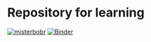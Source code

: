 # Repository for learning
[![misterbobr](https://circleci.com/gh/misterbobr/practice/tree/kaggle-integration.svg?style=svg)](https://www.youtube.com/watch?v=dQw4w9WgXcQ)
[![Binder](https://mybinder.org/badge_logo.svg)](https://mybinder.org/v2/gh/misterbobr/practice/kaggle-integration?filepath=titanic%2Fgetting-to-know-kaggle.ipynb)
